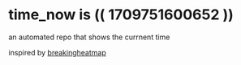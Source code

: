 # time_now is (( 1709751600652 ))

an automated repo that shows the currnent time

inspired by [breakingheatmap](https://github.com/breakingheatmap/breakingheatmap)